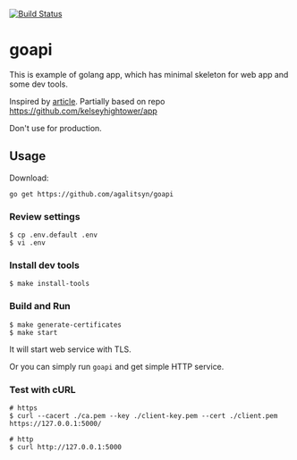 [![Build Status](https://travis-ci.org/agalitsyn/goapi.svg?branch=master)](https://travis-ci.org/agalitsyn/goapi)

# goapi

This is example of golang app, which has minimal skeleton for web app and some dev tools.

Inspired by [article](https://medium.com/@kelseyhightower/12-fractured-apps-1080c73d481c#.ihna7diaw).
Partially based on repo https://github.com/kelseyhightower/app

Don't use for production.

## Usage

Download:

```
go get https://github.com/agalitsyn/goapi
```

### Review settings

```
$ cp .env.default .env
$ vi .env
```

### Install dev tools

```
$ make install-tools
```

### Build and Run

```
$ make generate-certificates
$ make start

```
It will start web service with TLS.

Or you can simply run `goapi` and get simple HTTP service.

### Test with cURL

```
# https
$ curl --cacert ./ca.pem --key ./client-key.pem --cert ./client.pem https://127.0.0.1:5000/

# http
$ curl http://127.0.0.1:5000
```
